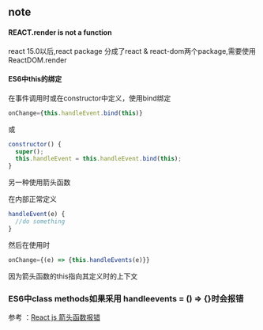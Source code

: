 ## note
#### REACT.render is not a function
react 15.0以后,react package 分成了react & react-dom两个package,需要使用ReactDOM.render

#### ES6中this的绑定
在事件调用时或在constructor中定义，使用bind绑定
``` js
onChange={this.handleEvent.bind(this)}
```
或
``` js
constructor() {
  super();
  this.handleEvent = this.handleEvent.bind(this);
}
```
另一种使用箭头函数

在内部正常定义
``` js
handleEvent(e) {
  //do something
}
```
然后在使用时
``` js
onChange={(e) => {this.handleEvents(e)}}
```
因为箭头函数的this指向其定义时的上下文

### ES6中class methods如果采用 handleevents = () => {}时会报错
参考 ：[React js 箭头函数报错](http://react-china.org/t/react-js/5544/5)
